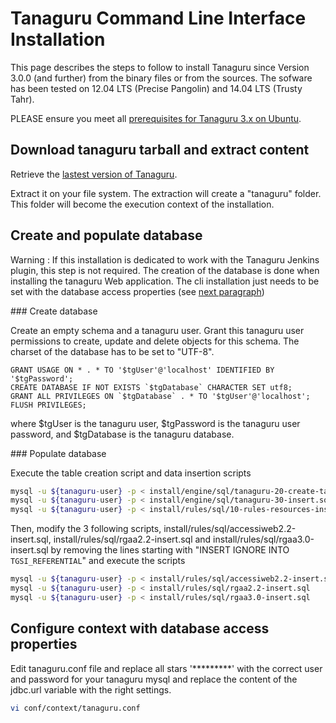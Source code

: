 # Tanaguru Command Line Interface Installation

This page describes the steps to follow to install Tanaguru since Version 3.0.0 (and further) from the binary files or from the sources. The sofware has been tested on 12.04 LTS (Precise Pangolin) and 14.04 LTS (Trusty Tahr).

PLEASE ensure you meet all [prerequisites for Tanaguru 3.x on Ubuntu](#prerequisites).

## Download tanaguru tarball and extract content

Retrieve the [lastest version of Tanaguru](http://download.tanaguru.org/Tanaguru/tanaguru-latest.tar.gz). 

Extract it on your file system. The extraction will create a "tanaguru" folder. This folder will become the execution context of the installation.

## Create and populate database

Warning : If this installation is dedicated to work with the Tanaguru Jenkins plugin, this step is not required. The creation of the database is done when installing the tanaguru Web application. The cli installation just needs to be set with the database access properties (see [next paragraph](#configure-context-with-database-access-properties))

### Create database

Create an empty schema and a tanaguru user. Grant this tanaguru user permissions to create, update and delete objects for this schema. The charset of the database has to be set to "UTF-8".

```mysql
GRANT USAGE ON * . * TO '$tgUser'@'localhost' IDENTIFIED BY '$tgPassword';
CREATE DATABASE IF NOT EXISTS `$tgDatabase` CHARACTER SET utf8;
GRANT ALL PRIVILEGES ON `$tgDatabase` . * TO '$tgUser'@'localhost';
FLUSH PRIVILEGES;
```

where $tgUser is the tanaguru user, $tgPassword is the tanaguru user password, and $tgDatabase is the tanaguru database.

### Populate database

Execute the table creation script and data insertion scripts

```sh
mysql -u ${tanaguru-user} -p < install/engine/sql/tanaguru-20-create-tables.sql
mysql -u ${tanaguru-user} -p < install/engine/sql/tanaguru-30-insert.sql 
mysql -u ${tanaguru-user} -p < install/rules/sql/10-rules-resources-insert.sql
```

Then, modify the 3 following scripts, install/rules/sql/accessiweb2.2-insert.sql, install/rules/sql/rgaa2.2-insert.sql and install/rules/sql/rgaa3.0-insert.sql by removing the lines starting with "INSERT IGNORE INTO `TGSI_REFERENTIAL`" and execute the scripts

```sh
mysql -u ${tanaguru-user} -p < install/rules/sql/accessiweb2.2-insert.sql
mysql -u ${tanaguru-user} -p < install/rules/sql/rgaa2.2-insert.sql
mysql -u ${tanaguru-user} -p < install/rules/sql/rgaa3.0-insert.sql
```

## Configure context with database access properties

Edit tanaguru.conf file and replace all stars '\*\*\*\*\*\*\*\*\*' with the correct user and password for your tanaguru mysql and replace the content of the jdbc.url variable with the right settings.

```sh
vi conf/context/tanaguru.conf
```
